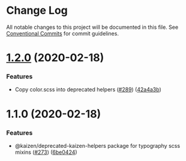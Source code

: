# Change Log

All notable changes to this project will be documented in this file.
See [Conventional Commits](https://conventionalcommits.org) for commit guidelines.

# [1.2.0](https://github.com/cultureamp/kaizen-design-system/compare/@kaizen/deprecated-component-library-helpers@1.1.0...@kaizen/deprecated-component-library-helpers@1.2.0) (2020-02-18)


### Features

* Copy color.scss into deprecated helpers ([#289](https://github.com/cultureamp/kaizen-design-system/issues/289)) ([42a4a3b](https://github.com/cultureamp/kaizen-design-system/commit/42a4a3b))





# 1.1.0 (2020-02-18)


### Features

* @kaizen/deprecated-kaizen-helpers package for typography scss mixins ([#273](https://github.com/cultureamp/kaizen-design-system/issues/273)) ([6be0424](https://github.com/cultureamp/kaizen-design-system/commit/6be0424))
